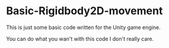 # Basic-Rigidbody2D-movement

This is just some basic code written for the Unity game engine.

  You can do what you wan't with this code I don't really care.
